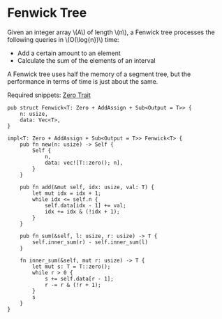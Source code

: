 # Fenwick Tree

Given an integer array \\(A\\) of length \\(n\\), a Fenwick tree processes the following queries in \\(O(\log{n})\\) time:
- Add a certain amount to an element
- Calculate the sum of the elements of an interval

A Fenwick tree uses half the memory of a segment tree, but the performance in terms of time is just about the same.

Required snippets: [Zero Trait](../../misc/zero_one_trait.md#zero)
```rust,noplayground
pub struct Fenwick<T: Zero + AddAssign + Sub<Output = T>> {
    n: usize,
    data: Vec<T>,
}

impl<T: Zero + AddAssign + Sub<Output = T>> Fenwick<T> {
    pub fn new(n: usize) -> Self {
        Self {
            n,
            data: vec![T::zero(); n],
        }
    }

    pub fn add(&mut self, idx: usize, val: T) {
        let mut idx = idx + 1;
        while idx <= self.n {
            self.data[idx - 1] += val;
            idx += idx & (!idx + 1);
        }
    }

    pub fn sum(&self, l: usize, r: usize) -> T {
        self.inner_sum(r) - self.inner_sum(l)
    }

    fn inner_sum(&self, mut r: usize) -> T {
        let mut s: T = T::zero();
        while r > 0 {
            s += self.data[r - 1];
            r -= r & (!r + 1);
        }
        s
    }
}
```